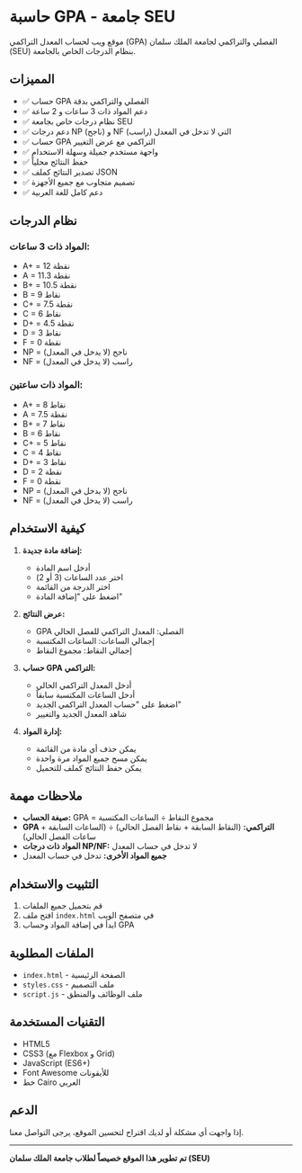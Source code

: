 # حاسبة GPA - جامعة SEU

موقع ويب لحساب المعدل التراكمي (GPA) الفصلي والتراكمي لجامعة الملك سلمان (SEU) بنظام الدرجات الخاص بالجامعة.

## المميزات

- ✅ حساب GPA الفصلي والتراكمي بدقة
- ✅ دعم المواد ذات 3 ساعات و 2 ساعة
- ✅ نظام درجات خاص بجامعة SEU
- ✅ دعم درجات NP (ناجح) و NF (راسب) التي لا تدخل في المعدل
- ✅ حساب GPA التراكمي مع عرض التغيير
- ✅ واجهة مستخدم جميلة وسهلة الاستخدام
- ✅ حفظ النتائج محلياً
- ✅ تصدير النتائج كملف JSON
- ✅ تصميم متجاوب مع جميع الأجهزة
- ✅ دعم كامل للغة العربية

## نظام الدرجات

### المواد ذات 3 ساعات:
- A+ = 12 نقطة
- A = 11.3 نقطة
- B+ = 10.5 نقطة
- B = 9 نقاط
- C+ = 7.5 نقطة
- C = 6 نقاط
- D+ = 4.5 نقطة
- D = 3 نقاط
- F = 0 نقطة
- NP = ناجح (لا يدخل في المعدل)
- NF = راسب (لا يدخل في المعدل)

### المواد ذات ساعتين:
- A+ = 8 نقاط
- A = 7.5 نقطة
- B+ = 7 نقاط
- B = 6 نقاط
- C+ = 5 نقاط
- C = 4 نقاط
- D+ = 3 نقاط
- D = 2 نقطة
- F = 0 نقطة
- NP = ناجح (لا يدخل في المعدل)
- NF = راسب (لا يدخل في المعدل)

## كيفية الاستخدام

1. **إضافة مادة جديدة:**
   - أدخل اسم المادة
   - اختر عدد الساعات (3 أو 2)
   - اختر الدرجة من القائمة
   - اضغط على "إضافة المادة"

2. **عرض النتائج:**
   - GPA الفصلي: المعدل التراكمي للفصل الحالي
   - إجمالي الساعات: الساعات المكتسبة
   - إجمالي النقاط: مجموع النقاط

3. **حساب GPA التراكمي:**
   - أدخل المعدل التراكمي الحالي
   - أدخل الساعات المكتسبة سابقاً
   - اضغط على "حساب المعدل التراكمي الجديد"
   - شاهد المعدل الجديد والتغيير

4. **إدارة المواد:**
   - يمكن حذف أي مادة من القائمة
   - يمكن مسح جميع المواد مرة واحدة
   - يمكن حفظ النتائج كملف للتحميل

## ملاحظات مهمة

- **صيغة الحساب:** GPA = مجموع النقاط ÷ الساعات المكتسبة
- **GPA التراكمي:** (النقاط السابقة + نقاط الفصل الحالي) ÷ (الساعات السابقة + ساعات الفصل الحالي)
- **المواد ذات درجات NP/NF:** لا تدخل في حساب المعدل
- **جميع المواد الأخرى:** تدخل في حساب المعدل

## التثبيت والاستخدام

1. قم بتحميل جميع الملفات
2. افتح ملف `index.html` في متصفح الويب
3. ابدأ في إضافة المواد وحساب GPA

## الملفات المطلوبة

- `index.html` - الصفحة الرئيسية
- `styles.css` - ملف التصميم
- `script.js` - ملف الوظائف والمنطق

## التقنيات المستخدمة

- HTML5
- CSS3 (مع Flexbox و Grid)
- JavaScript (ES6+)
- Font Awesome للأيقونات
- خط Cairo العربي

## الدعم

إذا واجهت أي مشكلة أو لديك اقتراح لتحسين الموقع، يرجى التواصل معنا.

---

**تم تطوير هذا الموقع خصيصاً لطلاب جامعة الملك سلمان (SEU)** 